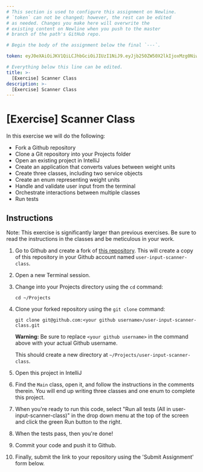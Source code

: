 ```yaml
---
# This section is used to configure this assignment on Newline.
# `token` can not be changed; however, the rest can be edited
# as needed. Changes you make here will overwrite the
# existing content on Newline when you push to the master
# branch of the path's GitHub repo.

# Begin the body of the assignment below the final `---`.

token: eyJ0eXAiOiJKV1QiLCJhbGciOiJIUzI1NiJ9.eyJjb250ZW50X2lkIjoxMzg0NiwiY29udGVudF90eXBlIjoiQXNzaWdubWVudCJ9.m4R5izdXex7sEi4UmjNsJlzvtGAIvEfYVOLIWuiJ94c

# Everything below this line can be edited.
title: >-
  [Exercise] Scanner Class
description: >-
  [Exercise] Scanner Class
---
```

# [Exercise] Scanner Class

In this exercise we will do the following:

* Fork a Github repository
* Clone a Git repository into your Projects folder
* Open an existing project in IntelliJ
* Create an application that converts values between weight units
* Create three classes, including two service objects
* Create an enum representing weight units
* Handle and validate user input from the terminal
* Orchestrate interactions between multiple classes
* Run tests

## Instructions

Note: This exercise is significantly larger than previous exercises. Be sure to read the instructions in the classes and be meticulous in your work.

1. Go to Github and create a fork of [this repository](https://github.com/tiy-raleigh-java/user-input-scanner-class). This will create a copy of this repository in your Github account named `user-input-scanner-class`.

2. Open a new Terminal session.

3. Change into your Projects directory using the `cd` command:

	`cd ~/Projects`

4. Clone your forked repository using the `git clone` command:

	`git clone git@github.com:<your github username>/user-input-scanner-class.git`

	**Warning:** Be sure to replace `<your github username>` in the command above with your actual Github username.

	This should create a new directory at `~/Projects/user-input-scanner-class`.

5. Open this project in IntelliJ

6. Find the `Main` class, open it, and follow the instructions in the comments therein. You will end up writing three classes and one enum to complete this project. 

7. When you're ready to run this code, select "Run all tests (All in user-input-scanner-class)" in the drop down menu at the top of the screen and click the green Run button to the right.

8. When the tests pass, then you're done!

9. Commit your code and push it to Github.

10. Finally, submit the link to your repository using the 'Submit Assignment' form below.
